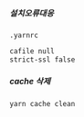 ##### 설치오류대응
`.yarnrc`
```sh
cafile null
strict-ssl false
```

##### cache 삭제
```
yarn cache clean
```
